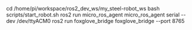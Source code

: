 cd /home/pi/workspace/ros2_dev_ws/my_steel-robot_ws
bash scripts/start_robot.sh 
ros2 run micro_ros_agent micro_ros_agent serial --dev /dev/ttyACM0
ros2 run foxglove_bridge foxglove_bridge --port 8765

<!-- TODO: Needs an check -->
<!-- # my_steel-robot_ws

## Projekt

das projekt ist detaliertt in der Datei [projekt.md](projekt.md)
Workspace für my_steel Roboter Mecanum / Nerf Launcher robot.

Ziel

- Dokumentiere die Workspace-Struktur, Quickstart-Schritte und die wichtigsten Konfigurationsdateien.
- Fokus: Verwendung von ros2_control + dem vorhandenen mecanum_drive_controller (ros2_controllers).
- Modularer Aufbau, damit dieselbe Hardware‑Basis auch als Differential‑Antrieb betrieben werden kann.

```markdown
Workspace-Struktur
my_steel-robot_ws/
├── README.md
├── ros2.repos                # für `vcs import src < ros2.repos`
├── .github/
│   └── workflows/
│       └── firmware-ci.yml   # Firmware CI pipeline
├── 
├── docs/
│   ├── PINMAP.md
│   ├── wiring_schematic.pdf
│   └── deployment.md
├── src/                      # (vcs import wird hierhin klonen)
│   ├── robot_description/   # URDF/xacro, meshes, components_config
│   ├── robot_bringup/       # launches: bringup.launch.py, microros.launch.py
│   ├── robot_gazebo/        # Gazebo / Webots assets
│   ├── robot_controllers/   # controller YAMLs (mecanum/diff), ggf. plugins
│   ├── robot_hardware/      # ros2_control SystemInterface (hardware_interface) oder bridge node
│   ├── robot_localization/  # ekf, sensor fusion config
│   ├── robot_vision/        # face detection, tracking
│   ├── robot_nerf_launcher/ # high-level nerf control, safety
│   ├── robot_power/         # INA3221 monitor node
│   ├── robot_utils/         # flash scripts, serial discovery, helper scripts
│   └── robot_autonomy/      # Nav2 config, docker-compose / foxglove UI, just recipes
├── robot_firmware/        # Firmware (Raspberry Pi Pico) - separater Repo empfohlen
│   ├── src/
│   │   ├── include/
│   │   ├── platformio.ini oder Makefile
│   │   └── README.md
└── .env.example               # für docker/just oder .env Optionen
```


Designprinzipien

- Firmware ist eigene repo: robot_firmware → eigene CI (PlatformIO)
- Hardwareinterface (Host) ist C++ SystemInterface (ros2_control)
- Controller YAMLs referenzieren exakt die joint names aus URDF
- Bringup lädt den robot_description & ros2_control params aus package_share

## CLI-Automatisierung (Just)

- `just` - zeigt alle verfügbaren Rezepte
- `just setup-dev` - führt das Devcontainer-Setup-Skript aus
- `just build` - baut alle Pakete mit merge-install Layout
- `just build-hardware` - baut nur robot_hardware + robot samt Abhängigkeiten
- `just run-tests` - startet `colcon test` für Hardware und Robotik-Pakete
- `just start-gazebo-sim` - startet die Gazebo-Simulation mit mecanum Controllern
- `just start-sim-tmux` - nutzt `start_sim_tmux.sh` für eine tmux-basierte Sim-Session
- `just run-teleop` - startet `teleop_twist_keyboard` mit Remap auf `/mecanum_cont/cmd_vel_unstamped`
- `just shell` - öffnet eine Shell mit eingeblendeter ROS/Workspace-Umgebung
- `just clean` - entfernt `build/`, `install/` und `log/`

## Environment Configuration

Before building or deploying, configure your target platform in the `.env` file:

```bash
# Copy from .env.example
cp .env.example .env

# Edit .env to set your target
# TARGET=robot      # For Raspberry Pi SBC deployment
# TARGET=remote_pc  # For development PC with simulation (default)
```

### Target Platforms

- **`TARGET=robot`**: Configures for Raspberry Pi SBC deployment
  - Installs: ROS2 core, hardware interfaces, micro-ROS agent, Pico SDK, GPIO libraries
  - Use for: Robot hardware deployment, SBC setup

- **`TARGET=remote_pc`**: Configures for development workstation
  - Installs: ROS2 core, Gazebo simulation, MoveIt, RQT tools, joystick support
  - Use for: Development, simulation, remote operation


/mecabridge_hardware -> my_steel-hardware
(ros2_control hardware interface)

goldjunge91/robot -> wenn darin generischer Code/launch/URDF ist → splitten:

Teile mit URDF/XACRO → my_steel-description
Teile mit bringup → my_steel-bringup
sonst: falls generischer „robot“ nur eine alte Struktur ist, archivieren oder migrieren

Quickstart (Dokumentations-Flow)

1) Dependencies
   - Ubuntu 22.04 (oder passende ROS 2 Distro)
   - ROS 2 (Humble / Rolling / Version passend zu deinen Paketen)
   - PlatformIO (oder Pico toolchain) für Pico‑Firmware
   - Python3, colcon, rosdep

2) Workspace importieren
   - Lege `ros2.repos` im Root an und importiere:
     vcs import src < ros2.repos

3) Build
   source /opt/ros/$ROS_DISTRO/setup.bash
   colcon build --symlink-install
   source install/setup.bash

4) Firmware (falls benötigt)
   - Firmware liegt idealerweise in einem separaten Repo `robot_firmware` (oder als Submodule).
   - Folge der detaillierten Anleitung unter `src/robot_firmware/install.md` (SDK-Setup, Build, Flash, micro-ROS Agent).
   - Flash-Skript (in robot_utils) benutzen:
     ./scripts/flash_firmware.sh --device /dev/ttyUSB0 --board robot_pico

5) Bringup (SBC)
   - Beispiel:
     ros2 launch robot_bringup bringup.launch.py robot_model:=my_steel drive_type:=mecanum microros:=false serial_port:=/dev/ttyACM0
   - Hinweis: `drive_type` kann `mecanum` oder `diff` sein. Bei `mecanum` verwenden wir bevorzugt den vorhandenen ros2_controllers mecanum_drive_controller.

Raspberry Pi (SBC) setup checklist
----------------------------------

Use this checklist when preparing a Raspberry Pi as the SBC for the robot.

- OS: Raspberry Pi OS (64-bit) based on Debian/Ubuntu 22.04 (or a Ubuntu 22.04 image for Pi 4/5). Make sure kernel is up-to-date.
- Install ROS 2 Humble (or the ROS_DISTRO you selected). Follow the official ROS 2 installation for Debian/Ubuntu.
- Install system packages: python3-venv, python3-pip, python3-colcon-common-extensions, git, build-essential, python3-libgpiod, python3-pyudev, rosdep.
- Enable hardware interfaces if used: I2C (for IMU), SPI (if any), camera (v4l2) via raspi-config or config.txt overlays.
- Add udev rules: copy `scripts/udev_rules/99-my_steel.rules` to `/etc/udev/rules.d/` and run `sudo udevadm control --reload-rules && sudo udevadm trigger`.
- Optional: create `.env` in the workspace root (`.env.example` provided) and fill values such as ROS_DISTRO, ROBOT_MODEL_NAME, SERIAL_PORT, SERIAL_BAUDRATE.
- (If using Pico firmware) Install Pico SDK as documented in `setup_pico_sdk.sh` or run that script on the Pi (requires git and build tools).
- (If using micro-ROS) install micro-ROS agent (apt or pip) and create a systemd unit to run it or use the included launch file `robot_bringup/launch/microros_agent.launch.py`.
- (Optional) Add a systemd service: see `scripts/systemd/robot_bringup.service` as a template to run the bringup on boot (update paths & user).

Quick validation on the Pi after wiring and software install
----------------------------------------------------------

Run these to sanity-check the hardware and bringup before attempting to control the robot.

1) Check serial devices and permissions
   ls -l /dev/ttyACM* /dev/ttyUSB* /dev/ttyAMA* /dev/gpiochip*
   udevadm info -a -n /dev/ttyUSB0

2) Check I2C devices (if IMU on the Pico or connected directly)
   sudo apt install -y i2c-tools
   sudo i2cdetect -y 1

3) Check ROS2 environment
   source /opt/ros/$ROS_DISTRO/setup.bash
   ros2 pkg list | grep robot_bringup || true

4) Try loading the URDF (xacro) to ensure xacro is available and the manipulator serial arg is set correctly
   source install/setup.bash
   ros2 launch robot_description load_urdf.launch.py robot_model:=robot_xl components_config:=$(pwd)/src/robot_description/config/robot_xl/basic.yaml

5) If using micro-ROS over serial, test connecting the agent manually and check port
   ros2 run micro_ros_agent micro_ros_agent serial --dev $SERIAL_PORT -b $SERIAL_BAUDRATE


Key config knobs (In README dokumentieren)

- ROBOT_MODEL_NAME: robot_xl
- DRIVE_TYPE: mecanum | diff
- MICROROS: true | false
- TODO: fill
- SERIAL_PORT / SERIAL_BAUDRATE (oder UDP Port für micro-ROS Agent)
- TODO: unkown
- CONTROLLER_CONFIG: path zu robot_controllers/{robot_model}/{mecanum|diff}_drive_controller.yaml

Wichtige Dateien / Orte

- docs/PINMAP.md — single source of truth für Board‑Pinouts (firmware authoritative)
- TODO: check if true
- robot_controllers/config/{mecanum,diff}_drive_controller.yaml
- robot_bringup/launch/bringup.launch.py
- robot_hardware/src/... — ros2_control SystemInterface (oder bridge)
- .github/workflows/firmware-ci.yml — Firmware CI

Tipps / Empfehlungen

- Halte joint‑Namen in URDF, controller YAMLs und hardware interface identisch.
- Starte in Simulation (robot_gazebo) bevor du echte Hardware anschließt.
- Nutze den vorhandenen mecanum_drive_controller (ros2_controllers) für mecanum; für diffdrive kannst du diff_drive_controller oder JointGroupVelocityController + cmdvel_to_wheels verwenden.

Kontakt / Maintainer

- Owner: @goldjunge91
- Repo: goldjunge91/my_steel-robot_ws -->
